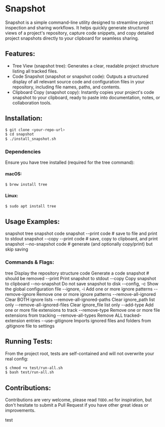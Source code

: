 # Snapshot

Snapshot is a simple command-line utility designed to streamline project inspection and sharing workflows. It helps quickly generate structured views of a project's repository, capture code snippets, and copy detailed project snapshots directly to your clipboard for seamless sharing.

## Features:
- Tree View (snapshot tree): Generates a clear, readable project structure listing all tracked files.
- Code Snapshot (snapshot or snapshot code): Outputs a structured display of all relevant source code and configuration files in your repository, including file names, paths, and contents.
- Clipboard Copy (snapshot copy): Instantly copies your project's code snapshot to your clipboard, ready to paste into documentation, notes, or collaboration tools.

## Installation:

```bash
$ git clone <your-repo-url>
$ cd snapshot
$ ./install_snapshot.sh
```

### Dependencies

Ensure you have tree installed (required for the tree command):

#### macOS:
```bash
$ brew install tree
```

#### Linux:

```bash
$ sudo apt install tree
```

## Usage Examples:

snapshot tree
snapshot code
snapshot --print code              # save to file and print to stdout
snapshot --copy --print code       # save, copy to clipboard, and print
snapshot --no-snapshot code        # generate (and optionally copy/print) but skip saving

### Commands & Flags:

tree                            Display the repository structure
code                            Generate a code snapshot # should be removed
--print                         Print snapshot to stdout
--copy                          Copy snapshot to clipboard
--no-snapshot                   Do not save snapshot to disk
--config, -c                    Show the global configuration file
--ignore, -i                    Add one or more ignore patterns
--remove-ignore                 Remove one or more ignore patterns
--remove-all-ignored            Clear BOTH ignore lists
--remove-all-ignored-paths      Clear ignore_path list only
--remove-all-ignored-files      Clear ignore_file list only
--add-type                      Add one or more file extensions to track
--remove-type                   Remove one or more file extensions from tracking
--remove-all-types              Remove ALL tracked-extension entries
--use-gitignore                 Imports ignored files and folders from .gitignore file to settings

## Running Tests:

From the project root, tests are self-contained and will not overwrite your real config:

```bash
$ chmod +x test/run-all.sh
$ bash test/run-all.sh
```

## Contributions:
Contributions are very welcome, please read `TODO.md` for inspiration, but don't hesitate to submit a Pull Request if you have other great ideas or improvements.

test